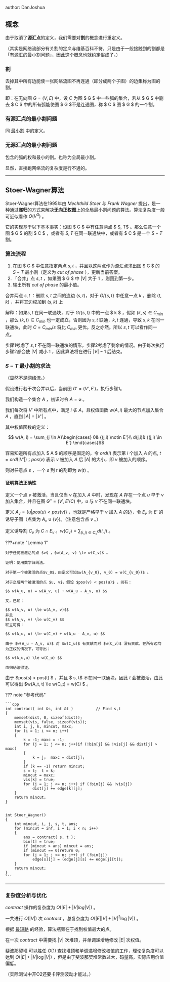 author: DanJoshua

## 概念

由于取消了**源汇点**的定义，我们需要对**割**的概念进行重定义。

（其实是网络流部分有关割的定义与维基百科不符，只是由于一般接触到的割都是「有源汇的最小割问题」，因此这个概念也就约定俗成了。）

### 割

去掉其中所有边能使一张网络流图不再连通（即分成两个子图）的边集称为图的割。

即：在无向图 $G = (V, E)$ 中，设 $C$ 为图 $ G $ 中一些弧的集合，若从 $ G $ 中删去 $ C $ 中的所有弧能使图 $ G $不是连通图，称 $ C $ 图 $ G $ 的一个割。

### 有源汇点的最小割问题

同 [最小割](./flow/min-cut.md) 中的定义。

### 无源汇点的最小割问题

包含的弧的权和最小的割。也称为全局最小割。

显然，直接跑网络流的复杂度是行不通的。

***

## Stoer-Wagner算法

Stoer-Wagner算法在1995年由 _Mechthild Stoer_ 与  _Frank Wagner_ 提出，是一种通过**递归**的方式来解决**无向正权图**上的全局最小割问题的算法。算法复杂度一般可近似看作 $O(V^3)$ 。 

它的实现基于以下基本事实：设图 $ G $ 中有任意两点 $ S, T$ 。那么任意一个图 $ G $ 的割 $ C $ ，或者有 $S, T$ 在同一联通块中，或者有 $ C $ 是一个 ${S-T}$ 割。

### 算法流程

1. 在图 $ G $ 中任意指定两点 $s, t$ ，并且以这两点作为源汇点求出图 $ G $ 的 $S-T$ 最小割（定义为  _cut of phase_ ），更新当前答案。
2. 「合并」点 $s, t$ ，如果图 $ G $ 中 $|V|$ 大于 $1$ ，则回到第一步。
3. 输出所有 _cut of phase_ 的最小值。

合并两点 $s, t$ ：删除 $s, t$ 之间的连边 $(s, t)$，对于 $G/\{s, t\}$ 中任意一点 $k$ ，删除 $(t, k)$ ，并将其边权加到 $(s, k)$ 上

解释：如果$s, t$ 在同一联通块，对于 $G/\{s, t\}$ 中的一点 $ k $ ，假如 $(k, s) \in C_{min}$ ，那么 $(k, t) \in C_{min}$ 也一定成立，否则因为 $s, t$ 联通，$k, t$ 连通，导致 $s, k$ 在同一联通块，此时 $C = C_{min} / {s}$ 将比 $C_{min}$ 更优。反之亦然。所以 $s, t$ 可以看作同一点。

步骤1考虑了 $s,t$ 不在同一联通块的情形，步骤2考虑了剩余的情况。由于每次执行步骤2都会使 $|V|$ 减小 $1$ ，因此算法将在进行 $|V| - 1$ 后结束。

### $S-T$ 最小割的求法

（显然不是网络流。）

假设进行若干次合并以后，当前图 $G'=(V', E')$，执行步骤1。

我们构造一个集合 $A$ ，初识时令 $A = \varnothing$ 。

我们每次将 $V'$ 中所有点中，满足 $i \notin A$，且权值函数 $w(A, i)$ 最大的节点加入集合 $A$ ，直到 $|A| = |V'|$ 。

其中权值函数的定义：

$$ w(A, i) = \sum_{j \in A}\begin{cases}
0& {(j,i) \notin E'}\\
d(j,i)& {(j,i) \in E'}
\end{cases}$$

容易知道所有点加入 $ A $ 的顺序是固定的，令 $ord(i)$ 表示第 $i$ 个加入 $A$ 的点, $t = ord(|V'|)$；$pos(v)$ 表示 $v$ 被加入 $A$ 后 $|A|$ 的大小，即 $v$ 被加入的顺序。

则对任意点 $s$ ，一个 $s$ 到 $t$ 的割即为 $w(t)$ 。

#### 证明算法正确性

定义一个点 $v$ 被激活，当且仅当 $v$ 在加入 $A$ 中时，发现在 $A$ 存在一个点 $u$ 早于 $v$ 加入集合，并且在图 $G'' = (V', E'/C)$ 中，$u$ 与 $v$ 不在同一联通块。

定义 $A_v = \{u|pos(u) < pos(v)\}$ ，也就是严格早于 $v$ 加入 $A$ 的边，令 $E_v$ 为 $E'$ 的诱导子图（点集为 $A_v \cup\{v\}$)。（注意包含点 $v$ 。）

定义诱导割 $C_v$ 为 $C \cap E_v$ 。$w(C_v) = \sum_{(i,j)\in C_v} d(i , j)$ 。

???+note "Lemma 1"
    
    对于任何被激活的点 $v$ ，$w(A_v, v) \le w(C_v)$ 。

    证明：使用数学归纳法。
    
    对于第一个被激活的点$v_0$，由定义可知$w(A_{v_0}, v_0) = w(C_{v_0})$ 。
    
    对于之后两个被激活的点 $u, v$，假设 $pos(v) < pos(u)$ ，则有：
    
    $$ w(A_u, u) = w(A_v, u) + w(A_u - A_v, u) $$
       
    又，已知：
    
    $$ w(A_v, u) \le w(A_v, v)$$
    并且 
    $$ w(A_v, v) \le w(C_v) $$
    联立可得：
    
    $$ w(A_u, u) \le w(C_v) + w(A_u - A_v, u) $$
    
    由于 $w(A_u - A_v, u)$ 对 $w(C_u)$ 有贡献而对 $w(C_v)$ 没有贡献，在所有边均为正权的情况下，可导出：
    
    $$ w(A_u,u) \le w(C_u) $$
    
    由归纳法得证。

由于 $pos(s) < pos(t) $ ，并且 $ s, t$ 不在同一联通块，因此 $t$ 会被激活，由此可以得出 $w(A_t, t) \le w(C_t) = w(C) $ 。

??? note "参考代码"
    
    ```cpp
    int contract( int &s, int &t )          // Find s,t  
    {  
        memset(dist, 0, sizeof(dist));  
        memset(vis, false, sizeof(vis));  
        int i, j, k, mincut, maxc;  
        for (i = 1; i <= n; i++)  
        {  
            k = -1; maxc = -1;  
            for (j = 1; j <= n; j++)if (!bin[j] && !vis[j] && dist[j] > maxc)  
            {  
                k = j;  maxc = dist[j];  
            }  
            if (k == -1) return mincut;  
            s = t;  t = k;  
            mincut = maxc;  
            vis[k] = true;  
            for (j = 1; j <= n; j++) if (!bin[j] && !vis[j])  
                dist[j] += edge[k][j];  
        }  
        return mincut;  
    }


    int Stoer_Wagner()  
    {  
        int mincut, i, j, s, t, ans;  
        for (mincut = inf, i = 1; i < n; i++)  
        {  
            ans = contract( s, t );  
            bin[t] = true;  
            if (mincut > ans) mincut = ans;  
            if (mincut == 0)return 0;  
            for (j = 1; j <= n; j++) if (!bin[j])  
                edge[s][j] = (edge[j][s] += edge[j][t]);  
        }  
        return mincut;  
    }
    ```
* * *

### 复杂度分析与优化

 _contract_ 操作的复杂度为 $O(|E| + |V|log|V|)$ 。
 
 一共进行 $O(|V|)$ 次  _contract_ ，总复杂度为 $O(|E||V| + |V|^2\log|V|)$ 。

根据 [最短路](./shortest-path.md) 的经验，算法瓶颈在于找到权值最大的点。

在一次  _contract_ 中需要找 $|V|$ 次堆顶，并单调递增地修改 $|E|$ 次权值。

 斐波那契堆 可以胜任 $O(1)$ 查找堆顶和单调递增修改权值的工作，理论复杂度可以达到 $O(|E| + |V|\log|V|)$ ，但是由于斐波那契堆常数过大，码量高，实际应用价值偏低。
 
 （实际测试中开O2还要卡评测波动才能过。）
 
